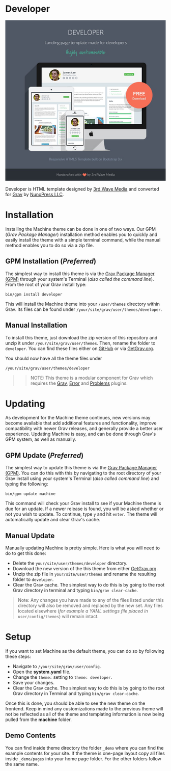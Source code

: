 # Developer

![Developer](README.jpg)

Developer is HTML template designed by [3rd Wave Media](http://themes.3rdwavemedia.com/website-templates/free-responsive-website-template-for-developers/) and converted for [Grav](http://getgrav.org) by [NunoPress LLC](https://nunopress.com).

# Installation

Installing the Machine theme can be done in one of two ways. Our GPM (_Grav Package Manager_) installation method enables you to quickly and easily install the theme with a simple terminal command, while the manual method enables you to do so via a zip file.

## GPM Installation (_Preferred_)

The simplest way to install this theme is via the [Grav Package Manager (GPM)](http://learn.getgrav.org/advanced/grav-gpm) through your system's Terminal (_also called the command line_).  From the root of your Grav install type:

    bin/gpm install developer

This will install the Machine theme into your `/user/themes` directory within Grav. Its files can be found under `/your/site/grav/user/themes/developer`.

## Manual Installation

To install this theme, just download the zip version of this repository and unzip it under `/your/site/grav/user/themes`. Then, rename the folder to `developer`. You can find these files either on [GitHub](https://github.com/getgrav/grav-theme-machine) or via [GetGrav.org](http://getgrav.org/downloads/themes).

You should now have all the theme files under

    /your/site/grav/user/themes/developer

>> NOTE: This theme is a modular component for Grav which requires the [Grav](http://github.com/getgrav/grav), [Error](https://github.com/getgrav/grav-theme-error) and [Problems](https://github.com/getgrav/grav-plugin-problems) plugins.

# Updating

As development for the Machine theme continues, new versions may become available that add additional features and functionality, improve compatibility with newer Grav releases, and generally provide a better user experience. Updating Machine is easy, and can be done through Grav's GPM system, as well as manually.

## GPM Update (_Preferred_)

The simplest way to update this theme is via the [Grav Package Manager (GPM)](http://learn.getgrav.org/advanced/grav-gpm). You can do this with this by navigating to the root directory of your Grav install using your system's Terminal (_also called command line_) and typing the following:

    bin/gpm update machine

This command will check your Grav install to see if your Machine theme is due for an update. If a newer release is found, you will be asked whether or not you wish to update. To continue, type `y` and hit `enter`. The theme will automatically update and clear Grav's cache.

## Manual Update

Manually updating Machine is pretty simple. Here is what you will need to do to get this done:

* Delete the `your/site/user/themes/developer` directory.
* Download the new version of the this theme from either [GetGrav.org](http://getgrav.org/downloads/themes#extras).
* Unzip the zip file in `your/site/user/themes` and rename the resulting folder to `developer`.
* Clear the Grav cache. The simplest way to do this is by going to the root Grav directory in terminal and typing `bin/grav clear-cache`.

> Note: Any changes you have made to any of the files listed under this directory will also be removed and replaced by the new set. Any files located elsewhere (_for example a YAML settings file placed in_ `user/config/themes`) will remain intact.

# Setup

If you want to set Machine as the default theme, you can do so by following these steps:

* Navigate to `/your/site/grav/user/config`.
* Open the **system.yaml** file.
* Change the `theme:` setting to `theme: developer`.
* Save your changes.
* Clear the Grav cache. The simplest way to do this is by going to the root Grav directory in Terminal and typing `bin/grav clear-cache`.

Once this is done, you should be able to see the new theme on the frontend. Keep in mind any customizations made to the previous theme will not be reflected as all of the theme and templating information is now being pulled from the **machine** folder.

## Demo Contents

You can find inside theme directory the folder `_demo` where you can find the example contents for your site. If the theme is one-page layout copy all files inside `_demo/pages` into your home page folder. For the other folders follow the same name.

